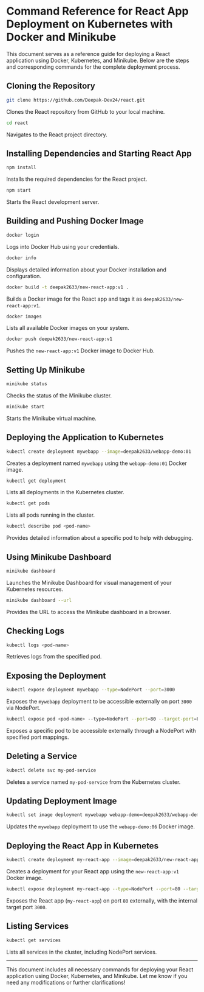 # Command Reference for React App Deployment on Kubernetes with Docker and Minikube

This document serves as a reference guide for deploying a React application using Docker, Kubernetes, and Minikube. Below are the steps and corresponding commands for the complete deployment process.

## Cloning the Repository
```sh
git clone https://github.com/Deepak-Dev24/react.git
```
Clones the React repository from GitHub to your local machine.

```sh
cd react
```
Navigates to the React project directory.

## Installing Dependencies and Starting React App
```sh
npm install
```
Installs the required dependencies for the React project.

```sh
npm start
```
Starts the React development server.

## Building and Pushing Docker Image
```sh
docker login
```
Logs into Docker Hub using your credentials.

```sh
docker info
```
Displays detailed information about your Docker installation and configuration.

```sh
docker build -t deepak2633/new-react-app:v1 .
```
Builds a Docker image for the React app and tags it as `deepak2633/new-react-app:v1`.

```sh
docker images
```
Lists all available Docker images on your system.

```sh
docker push deepak2633/new-react-app:v1
```
Pushes the `new-react-app:v1` Docker image to Docker Hub.

## Setting Up Minikube
```sh
minikube status
```
Checks the status of the Minikube cluster.

```sh
minikube start
```
Starts the Minikube virtual machine.

## Deploying the Application to Kubernetes
```sh
kubectl create deployment mywebapp --image=deepak2633/webapp-demo:01
```
Creates a deployment named `mywebapp` using the `webapp-demo:01` Docker image.

```sh
kubectl get deployment
```
Lists all deployments in the Kubernetes cluster.

```sh
kubectl get pods
```
Lists all pods running in the cluster.

```sh
kubectl describe pod <pod-name>
```
Provides detailed information about a specific pod to help with debugging.

## Using Minikube Dashboard
```sh
minikube dashboard
```
Launches the Minikube Dashboard for visual management of your Kubernetes resources.

```sh
minikube dashboard --url
```
Provides the URL to access the Minikube dashboard in a browser.

## Checking Logs
```sh
kubectl logs <pod-name>
```
Retrieves logs from the specified pod.

## Exposing the Deployment
```sh
kubectl expose deployment mywebapp --type=NodePort --port=3000
```
Exposes the `mywebapp` deployment to be accessible externally on port `3000` via NodePort.

```sh
kubectl expose pod <pod-name> --type=NodePort --port=80 --target-port=8080 --name=my-pod-service
```
Exposes a specific pod to be accessible externally through a NodePort with specified port mappings.

## Deleting a Service
```sh
kubectl delete svc my-pod-service
```
Deletes a service named `my-pod-service` from the Kubernetes cluster.

## Updating Deployment Image
```sh
kubectl set image deployment mywebapp webapp-demo=deepak2633/webapp-demo:06
```
Updates the `mywebapp` deployment to use the `webapp-demo:06` Docker image.

## Deploying the React App in Kubernetes
```sh
kubectl create deployment my-react-app --image=deepak2633/new-react-app:v1
```
Creates a deployment for your React app using the `new-react-app:v1` Docker image.

```sh
kubectl expose deployment my-react-app --type=NodePort --port=80 --target-port=3000
```
Exposes the React app (`my-react-app`) on port `80` externally, with the internal target port `3000`.

## Listing Services
```sh
kubectl get services
```
Lists all services in the cluster, including NodePort services.

---
This document includes all necessary commands for deploying your React application using Docker, Kubernetes, and Minikube. Let me know if you need any modifications or further clarifications!

